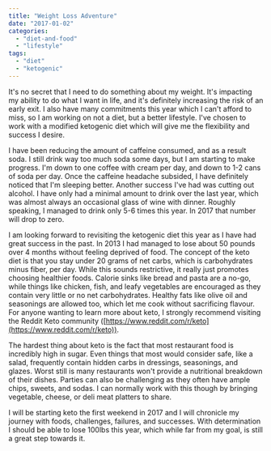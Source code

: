 ```yaml
---
title: "Weight Loss Adventure"
date: "2017-01-02"
categories: 
  - "diet-and-food"
  - "lifestyle"
tags: 
  - "diet"
  - "ketogenic"
---
```


It's no secret that I need to do something about my weight. It's impacting my ability to do what I want in life, and it's definitely increasing the risk of an early exit. I also have many commitments this year which I can't afford to miss, so I am working on not a diet, but a better lifestyle. I've chosen to work with a modified ketogenic diet which will give me the flexibility and success I desire.

I have been reducing the amount of caffeine consumed, and as a result soda. I still drink way too much soda some days, but I am starting to make progress. I'm down to one coffee with cream per day, and down to 1-2 cans of soda per day. Once the caffeine headache subsided, I have definitely noticed that I'm sleeping better. Another success I've had was cutting out alcohol. I have only had a minimal amount to drink over the last year, which was almost always an occasional glass of wine with dinner. Roughly speaking, I managed to drink only 5-6 times this year. In 2017 that number will drop to zero.

I am looking forward to revisiting the ketogenic diet this year as I have had great success in the past. In 2013 I had managed to lose about 50 pounds over 4 months without feeling deprived of food. The concept of the keto diet is that you stay under 20 grams of net carbs, which is carbohydrates minus fiber, per day. While this sounds restrictive, it really just promotes choosing healthier foods. Calorie sinks like bread and pasta are a no-go, while things like chicken, fish, and leafy vegetables are encouraged as they contain very little or no net carbohydrates. Healthy fats like olive oil and seasonings are allowed too, which let me cook without sacrificing flavour. For anyone wanting to learn more about keto, I strongly recommend visiting the Reddit Keto community ([https://www.reddit.com/r/keto](https://www.reddit.com/r/keto)).

The hardest thing about keto is the fact that most restaurant food is incredibly high in sugar. Even things that most would consider safe, like a salad, frequently contain hidden carbs in dressings, seasonings, and glazes. Worst still is many restaurants won't provide a nutritional breakdown of their dishes. Parties can also be challenging as they often have ample chips, sweets, and sodas. I can normally work with this though by bringing vegetable, cheese, or deli meat platters to share.

I will be starting keto the first weekend in 2017 and I will chronicle my journey with foods, challenges, failures, and successes. With determination I should be able to lose 100lbs this year, which while far from my goal, is still a great step towards it.
